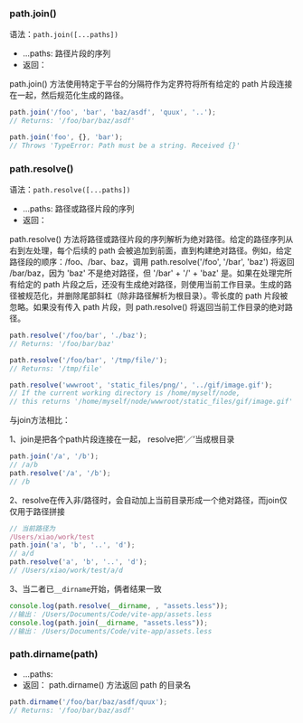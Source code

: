 ### 

### path.join()

语法：<code>path.join([...paths])</code>
* ...paths: <string> 路径片段的序列
* 返回：<string>
  
path.join() 方法使用特定于平台的分隔符作为定界符将所有给定的 path 片段连接在一起，然后规范化生成的路径。

```js
path.join('/foo', 'bar', 'baz/asdf', 'quux', '..');
// Returns: '/foo/bar/baz/asdf'

path.join('foo', {}, 'bar');
// Throws 'TypeError: Path must be a string. Received {}' 
```

### path.resolve()
语法：<code>path.resolve([...paths])</code>
* ...paths: <string> 路径或路径片段的序列
* 返回：<string>

path.resolve() 方法将路径或路径片段的序列解析为绝对路径。给定的路径序列从右到左处理，每个后续的 path 会被追加到前面，直到构建绝对路径。例如，给定路径段的顺序：/foo、/bar、baz，调用 path.resolve('/foo', '/bar', 'baz') 将返回 /bar/baz，因为 'baz' 不是绝对路径，但 '/bar' + '/' + 'baz' 是。如果在处理完所有给定的 path 片段之后，还没有生成绝对路径，则使用当前工作目录。生成的路径被规范化，并删除尾部斜杠（除非路径解析为根目录）。零长度的 path 片段被忽略。如果没有传入 path 片段，则 path.resolve() 将返回当前工作目录的绝对路径。

```js
path.resolve('/foo/bar', './baz');
// Returns: '/foo/bar/baz'

path.resolve('/foo/bar', '/tmp/file/');
// Returns: '/tmp/file'

path.resolve('wwwroot', 'static_files/png/', '../gif/image.gif');
// If the current working directory is /home/myself/node,
// this returns '/home/myself/node/wwwroot/static_files/gif/image.gif' 
```
与join方法相比：

1、join是把各个path片段连接在一起， resolve把‘／’当成根目录
```js
path.join('/a', '/b'); 
// /a/b
path.resolve('/a', '/b');
// /b
```
2、resolve在传入非/路径时，会自动加上当前目录形成一个绝对路径，而join仅仅用于路径拼接
```js
// 当前路径为
/Users/xiao/work/test
path.join('a', 'b', '..', 'd');
// a/d
path.resolve('a', 'b', '..', 'd');
// /Users/xiao/work/test/a/d
```
3、当二者已<code>__dirname</code>开始，俩者结果一致
```js
console.log(path.resolve(__dirname, , "assets.less"));
//输出： /Users/Documents/Code/vite-app/assets.less                                                     
console.log(path.join(__dirname, "assets.less"));
//输出： /Users/Documents/Code/vite-app/assets.less                                                     
```

### path.dirname(path)
* ...paths: <string> 
* 返回：<string>
path.dirname() 方法返回 path 的目录名
```js
path.dirname('/foo/bar/baz/asdf/quux');
// Returns: '/foo/bar/baz/asdf' 
```